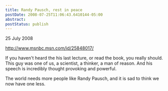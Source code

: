 ```yaml
---
title: Randy Pausch, rest in peace
postDate: 2008-07-25T11:06:43.6410144-05:00
abstract: 
postStatus: publish
---
```

25 July 2008

http://www.msnbc.msn.com/id/25848017/

If you haven't heard the his last lecture, or read the book, you really should. This guy was one of us, a scientist, a thinker, a man of reason. And his speech is incredibly thought provoking and powerful.

The world needs more people like Randy Pausch, and it is sad to think we now have one less.
